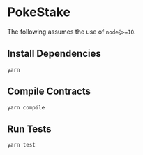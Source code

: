 # PokeStake

The following assumes the use of `node@>=10`.

## Install Dependencies

`yarn`

## Compile Contracts

`yarn compile`

## Run Tests

`yarn test`
